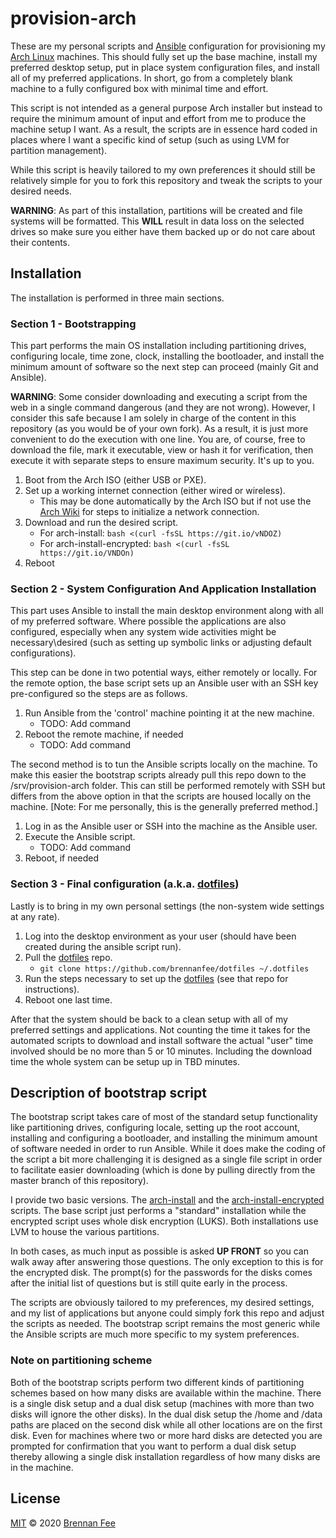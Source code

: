 # provision-arch

These are my personal scripts and [Ansible](https://www.ansible.com) configuration for
provisioning my [Arch Linux](https://www.archlinux.org) machines. This should fully set
up the base machine, install my preferred desktop setup, put in place system
configuration files, and install all of my preferred applications. In short, go from a
completely blank machine to a fully configured box with minimal time and effort.

This script is not intended as a general purpose Arch installer but instead to require
the minimum amount of input and effort from me to produce the machine setup I want. As a
result, the scripts are in essence hard coded in places where I want a specific kind of
setup (such as using LVM for partition management).

While this script is heavily tailored to my own preferences it should still be
relatively simple for you to fork this repository and tweak the scripts to your desired
needs.

**WARNING**: As part of this installation, partitions will be created and file systems
will be formatted. This **WILL** result in data loss on the selected drives so make sure
you either have them backed up or do not care about their contents.

## Installation

The installation is performed in three main sections.

### Section 1 - Bootstrapping

This part performs the main OS installation including partitioning drives, configuring
locale, time zone, clock, installing the bootloader, and install the minimum amount of
software so the next step can proceed (mainly Git and Ansible).

**WARNING**: Some consider downloading and executing a script from the web in a single
command dangerous (and they are not wrong). However, I consider this safe because I am
solely in charge of the content in this repository (as you would be of your own fork).
As a result, it is just more convenient to do the execution with one line. You are, of
course, free to download the file, mark it executable, view or hash it for verification,
then execute it with separate steps to ensure maximum security. It's up to you.

1. Boot from the Arch ISO (either USB or PXE).
1. Set up a working internet connection (either wired or wireless).
   - This may be done automatically by the Arch ISO but if not use the
     [Arch Wiki](https://wiki.archlinux.org) for steps to initialize a network
     connection.
1. Download and run the desired script.
   - For arch-install: `bash <(curl -fsSL https://git.io/vNDOZ)`
   - For arch-install-encrypted: `bash <(curl -fsSL https://git.io/VNDOn)`
1. Reboot

### Section 2 - System Configuration And Application Installation

This part uses Ansible to install the main desktop environment along with all of my
preferred software. Where possible the applications are also configured, especially when
any system wide activities might be necessary\desired (such as setting up symbolic links
or adjusting default configurations).

This step can be done in two potential ways, either remotely or locally. For the remote
option, the base script sets up an Ansible user with an SSH key pre-configured so the
steps are as follows.

1. Run Ansible from the 'control' machine pointing it at the new machine.
   - TODO: Add command
1. Reboot the remote machine, if needed
   - TODO: Add command

The second method is to tun the Ansible scripts locally on the machine. To make this
easier the bootstrap scripts already pull this repo down to the /srv/provision-arch
folder. This can still be performed remotely with SSH but differs from the above option
in that the scripts are housed locally on the machine. [Note: For me personally, this is
the generally preferred method.]

1. Log in as the Ansible user or SSH into the machine as the Ansible user.
1. Execute the Ansible script.
   - TODO: Add command
1. Reboot, if needed

### Section 3 - Final configuration (a.k.a. [dotfiles](https://dotfiles.github.io))

Lastly is to bring in my own personal settings (the non-system wide settings at any
rate).

1. Log into the desktop environment as your user (should have been created during the
   ansible script run).
1. Pull the [dotfiles](https://github.com/brennanfee/dotfiles) repo.
   - `git clone https://github.com/brennanfee/dotfiles ~/.dotfiles`
1. Run the steps necessary to set up the
   [dotfiles](https://github.com/brennanfee/dotfiles) (see that repo for instructions).
1. Reboot one last time.

After that the system should be back to a clean setup with all of my preferred settings
and applications. Not counting the time it takes for the automated scripts to download
and install software the actual "user" time involved should be no more than 5 or 10
minutes. Including the download time the whole system can be setup up in TBD minutes.

## Description of bootstrap script

The bootstrap script takes care of most of the standard setup functionality like
partitioning drives, configuring locale, setting up the root account, installing and
configuring a bootloader, and installing the minimum amount of software needed in order
to run Ansible. While it does make the coding of the script a bit more challenging it is
designed as a single file script in order to facilitate easier downloading (which is
done by pulling directly from the master branch of this repository).

I provide two basic versions. The [arch-install](bootstrap/arch-install) and the
[arch-install-encrypted](bootstrap/arch-install-encrypted) scripts. The base script just
performs a "standard" installation while the encrypted script uses whole disk encryption
(LUKS). Both installations use LVM to house the various partitions.

In both cases, as much input as possible is asked **UP FRONT** so you can walk away
after answering those questions. The only exception to this is for the encrypted disk.
The prompt(s) for the passwords for the disks comes after the initial list of questions
but is still quite early in the process.

The scripts are obviously tailored to my preferences, my desired settings, and my list
of applications but anyone could simply fork this repo and adjust the scripts as needed.
The bootstrap script remains the most generic while the Ansible scripts are much more
specific to my system preferences.

### Note on partitioning scheme

Both of the bootstrap scripts perform two different kinds of partitioning schemes based
on how many disks are available within the machine. There is a single disk setup and a
dual disk setup (machines with more than two disks will ignore the other disks). In the
dual disk setup the /home and /data paths are placed on the second disk while all other
locations are on the first disk. Even for machines where two or more hard disks are
detected you are prompted for confirmation that you want to perform a dual disk setup
thereby allowing a single disk installation regardless of how many disks are in the
machine.

## License

[MIT](license) © 2020 [Brennan Fee](https://github.com/brennanfee)
